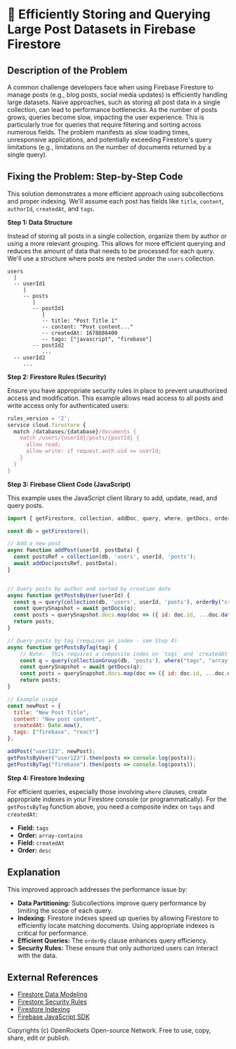 # 🐞 Efficiently Storing and Querying Large Post Datasets in Firebase Firestore


## Description of the Problem

A common challenge developers face when using Firebase Firestore to manage posts (e.g., blog posts, social media updates) is efficiently handling large datasets.  Naive approaches, such as storing all post data in a single collection, can lead to performance bottlenecks.  As the number of posts grows, queries become slow, impacting the user experience.  This is particularly true for queries that require filtering and sorting across numerous fields.  The problem manifests as slow loading times, unresponsive applications, and potentially exceeding Firestore's query limitations (e.g., limitations on the number of documents returned by a single query).

## Fixing the Problem: Step-by-Step Code

This solution demonstrates a more efficient approach using subcollections and proper indexing. We'll assume each post has fields like `title`, `content`, `authorId`, `createdAt`, and `tags`.

**Step 1: Data Structure**

Instead of storing all posts in a single collection, organize them by author or using a more relevant grouping. This allows for more efficient querying and reduces the amount of data that needs to be processed for each query.  We'll use a structure where posts are nested under the `users` collection.

```
users
  |
  -- userId1
     |
     -- posts
        |
        -- postId1
           |
           -- title: "Post Title 1"
           -- content: "Post content..."
           -- createdAt: 1678886400
           -- tags: ["javascript", "firebase"]
        -- postId2
           ...
  -- userId2
     ...
```

**Step 2:  Firestore Rules (Security)**

Ensure you have appropriate security rules in place to prevent unauthorized access and modification.  This example allows read access to all posts and write access only for authenticated users:

```javascript
rules_version = '2';
service cloud.firestore {
  match /databases/{database}/documents {
    match /users/{userId}/posts/{postId} {
      allow read;
      allow write: if request.auth.uid == userId;
    }
  }
}
```

**Step 3:  Firebase Client Code (JavaScript)**

This example uses the JavaScript client library to add, update, read, and query posts.

```javascript
import { getFirestore, collection, addDoc, query, where, getDocs, orderBy } from "firebase/firestore";

const db = getFirestore();

// Add a new post
async function addPost(userId, postData) {
  const postsRef = collection(db, 'users', userId, 'posts');
  await addDoc(postsRef, postData);
}


// Query posts by author and sorted by creation date
async function getPostsByUser(userId) {
  const q = query(collection(db, 'users', userId, 'posts'), orderBy("createdAt", "desc"));
  const querySnapshot = await getDocs(q);
  const posts = querySnapshot.docs.map(doc => ({ id: doc.id, ...doc.data() }));
  return posts;
}

// Query posts by tag (requires an index - see Step 4)
async function getPostsByTag(tag) {
    // Note:  This requires a composite index on `tags` and `createdAt` (see Step 4)
    const q = query(collectionGroup(db, 'posts'), where("tags", "array-contains", tag), orderBy("createdAt", "desc"));
    const querySnapshot = await getDocs(q);
    const posts = querySnapshot.docs.map(doc => ({ id: doc.id, ...doc.data() }));
    return posts;
}

// Example usage
const newPost = {
  title: "New Post Title",
  content: "New post content",
  createdAt: Date.now(),
  tags: ["firebase", "react"]
};

addPost("user123", newPost);
getPostsByUser("user123").then(posts => console.log(posts));
getPostsByTag("firebase").then(posts => console.log(posts));


```


**Step 4: Firestore Indexing**

For efficient queries, especially those involving `where` clauses, create appropriate indexes in your Firestore console (or programmatically). For the `getPostsByTag` function above, you need a composite index on `tags` and `createdAt`:

* **Field:** `tags`
* **Order:** `array-contains`
* **Field:** `createdAt`
* **Order:** `desc`


## Explanation

This improved approach addresses the performance issue by:

* **Data Partitioning:** Subcollections improve query performance by limiting the scope of each query.
* **Indexing:**  Firestore indexes speed up queries by allowing Firestore to efficiently locate matching documents.  Using appropriate indexes is critical for performance.
* **Efficient Queries:** The `orderBy` clause enhances query efficiency.
* **Security Rules:** These ensure that only authorized users can interact with the data.

## External References

* [Firestore Data Modeling](https://firebase.google.com/docs/firestore/modeling/design)
* [Firestore Security Rules](https://firebase.google.com/docs/firestore/security/rules)
* [Firestore Indexing](https://firebase.google.com/docs/firestore/query-data/indexing)
* [Firebase JavaScript SDK](https://firebase.google.com/docs/web/setup)

Copyrights (c) OpenRockets Open-source Network. Free to use, copy, share, edit or publish.

